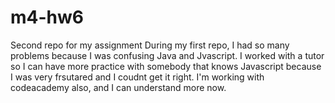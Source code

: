 # m4-hw6
Second repo for my assignment
During my first repo, I had so many problems because I was confusing Java and Jvascript. 
I worked with a tutor so I can have more practice with somebody that knows Javascript because I was very frsutared and I coudnt get it right. 
I'm working with codeacademy also, and I can understand more now.
